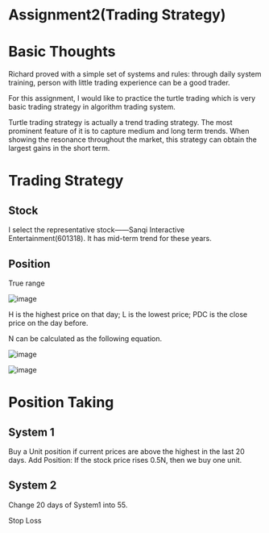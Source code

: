 # Assignment2(Trading Strategy)
Basic Thoughts
==
Richard proved with a simple set of systems and rules: through daily system training, person with little trading experience can be a good trader.

For this assignment, I would like to practice the turtle trading which is very basic trading strategy in algorithm trading system.

Turtle trading strategy is actually a trend trading strategy. The most prominent feature of it is to capture medium and long term trends. When showing the resonance throughout the market, this strategy can obtain the largest gains in the short term.

Trading Strategy
==
Stock
-
I select the representative stock——Sanqi Interactive Entertainment(601318). It has mid-term trend for these years.

Position
-
True range

![image](https://user-images.githubusercontent.com/80868998/118040635-61b21000-b3a4-11eb-8b59-454676df514b.png)

H is the highest price on that day; L is the lowest price; PDC is the close price on the day before. 

N can be calculated as the following equation.

![image](https://user-images.githubusercontent.com/80868998/118040916-c2414d00-b3a4-11eb-971d-bf03c6bff93b.png)

![image](https://user-images.githubusercontent.com/80868998/118040940-c9685b00-b3a4-11eb-813b-9b35711bd0cf.png)

Position Taking
==
System 1
-
Buy a Unit position if current prices are above the highest in the last 20 days.
Add Position: If the stock price rises 0.5N, then we buy one unit.

System 2
-
Change 20 days of System1 into 55.

Stop Loss
